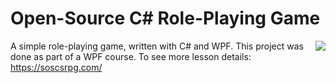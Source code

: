 # Open-Source C# Role-Playing Game

A simple role-playing game, written with C# and WPF.
<img align="right" src="https://soscsrpg.com/wp-content/uploads/2013/11/GiantSpider.png">
This project was done as part of a WPF course. To see more lesson details: https://soscsrpg.com/  
